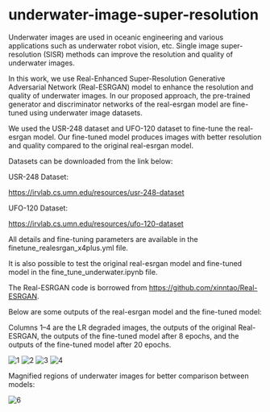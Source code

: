 # underwater-image-super-resolution

Underwater images are used in oceanic engineering and various applications such as underwater robot vision, etc. Single image super-resolution (SISR) methods can improve the resolution and quality of underwater images. 
 
In this work, we use Real-Enhanced Super-Resolution Generative Adversarial Network (Real-ESRGAN) model to enhance the resolution and quality of underwater images. In our proposed approach, the pre-trained generator and discriminator networks of the real-esrgan model are fine-tuned using underwater image datasets.

We used the USR-248 dataset and UFO-120 dataset to fine-tune the real-esrgan model.
Our fine-tuned model produces images with better resolution and quality compared to the original real-esrgan model.

Datasets can be downloaded from the link below: 

USR-248 Dataset:

https://irvlab.cs.umn.edu/resources/usr-248-dataset

UFO-120 Dataset:

https://irvlab.cs.umn.edu/resources/ufo-120-dataset

All details and fine-tuning parameters are available in the finetune_realesrgan_x4plus.yml file.

It is also possible to test the original real-esrgan model and fine-tuned model in the fine_tune_underwater.ipynb file.

The Real-ESRGAN code is borrowed from https://github.com/xinntao/Real-ESRGAN.

Below are some outputs of the real-esrgan model and the fine-tuned model:

Columns 1–4 are the LR degraded images, the outputs of the original Real-ESRGAN, the outputs of the fine-tuned model after 8 epochs, and the outputs of the fine-tuned model after 20 epochs.

![1](https://user-images.githubusercontent.com/47056654/199535861-112a0006-7cbf-4d52-aeaf-6f3f9ff6be8e.jpeg)
![2](https://user-images.githubusercontent.com/47056654/199536184-264061c1-2a02-429b-9483-64c94e6f019e.jpeg)
![3](https://user-images.githubusercontent.com/47056654/199536638-e82930fd-13eb-475a-b0a9-e8a770a41676.jpeg)
![4](https://user-images.githubusercontent.com/47056654/199537622-b66d4e87-c683-4c0f-8aaf-3be48c1a93fd.jpeg)

Magnified regions of underwater images for better comparison between models:

![6](https://user-images.githubusercontent.com/47056654/199537924-37a5e71c-c4ae-4a6a-a175-75b3f0778ec3.jpeg)



